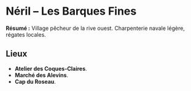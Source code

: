 # Néril – Les Barques Fines

**Résumé :** Village pêcheur de la rive ouest. Charpenterie navale légère, régates locales.

## Lieux
- **Atelier des Coques-Claires**.
- **Marché des Alevins**.
- **Cap du Roseau**.

